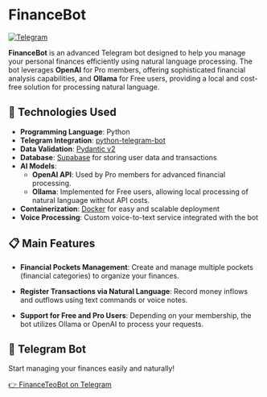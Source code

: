 # FinanceBot

[![Telegram](https://img.shields.io/badge/Telegram-FinanceTeoBot-blue)](https://t.me/finance_teobot)

**FinanceBot** is an advanced Telegram bot designed to help you manage your personal finances efficiently using natural language processing. The bot leverages **OpenAI** for Pro members, offering sophisticated financial analysis capabilities, and **Ollama** for Free users, providing a local and cost-free solution for processing natural language.

## 🔧 Technologies Used

- **Programming Language**: Python
- **Telegram Integration**: [python-telegram-bot](https://github.com/python-telegram-bot/python-telegram-bot)
- **Data Validation**: [Pydantic v2](https://pydantic-docs.helpmanual.io/)
- **Database**: [Supabase](https://supabase.com/) for storing user data and transactions
- **AI Models**:
  - **OpenAI API**: Used by Pro members for advanced financial processing.
  - **Ollama**: Implemented for Free users, allowing local processing of natural language without API costs.
- **Containerization**: [Docker](https://www.docker.com/) for easy and scalable deployment
- **Voice Processing**: Custom voice-to-text service integrated with the bot

## 📋 Main Features

- **Financial Pockets Management**: Create and manage multiple pockets (financial categories) to organize your finances.
  
- **Register Transactions via Natural Language**: Record money inflows and outflows using text commands or voice notes.
  
- **Support for Free and Pro Users**: Depending on your membership, the bot utilizes Ollama or OpenAI to process your requests.

## 📲 Telegram Bot

Start managing your finances easily and naturally!

[👉 FinanceTeoBot on Telegram](https://t.me/finance_teobot)
